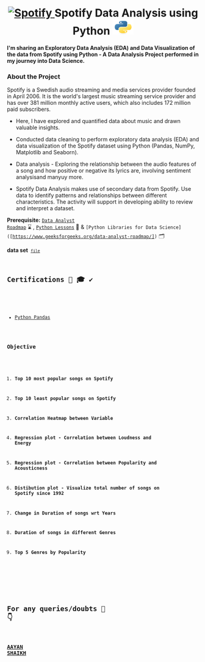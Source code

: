 <h1 align="center"> <a href="https://open.spotify.com/user/exll9wa5yql2llqyi1k5h56qm?si=YkkYuaD7SN60DMjXWo7eTQ&utm_source=copy-link" target="_blank"> <img src="https://img.icons8.com/?size=100&id=YCUDjSzJ3Qgp&format=png&color=000000" alt="Spotify" width="55" height="40"/> </a> Spotify Data Analysis using Python <a href="https://www.linkedin.com/in/aayan-shaikh-12081b282/" target="_blank"> <img src="https://raw.githubusercontent.com/devicons/devicon/master/icons/python/python-original.svg" alt="python" width="55" height="40"/> </a> </h1>

**I'm sharing an Exploratory Data Analysis (EDA) and Data Visualization of the data from Spotify using Python - A Data Analysis Project performed in my journey into Data Science.**

### About the Project

Spotify is a Swedish audio streaming and media services provider founded in April 2006. It is the world's largest music streaming service provider and has over 381 million monthly active users, which also includes 172 million paid subscribers.

- Here, l have explored and quantified data about music and drawn valuable insights.

- Conducted data cleaning to perform exploratory data analysis (EDA) and data visualization of the Spotify dataset using Python (Pandas, NumPy, Matplotlib and Seaborn).

- Data analysis - Exploring the relationship between the audio features of a song and how positive or negative its lyrics are, involving sentiment analysisand manyuy more.

- Spotify Data Analysis makes use of secondary data from Spotify. Use data to identify patterns and relationships between different characteristics. The activity will support in developing ability to review and interpret a dataset.

**Prerequisite:** <code>[Data Analyst Roadmap](https://www.geeksforgeeks.org/data-analyst-roadmap/)</code> :hourglass: , <code>[Python Lessons](https://pylessons.com/)</code> 📑 & <code>[Python Libraries for Data Science] ([https://www.geeksforgeeks.org/data-analyst-roadmap/])</code> 🗂️

**data set**<code> <code>[file](https://www.kaggle.com/datasets/tomigelo/spotify-audio-features)</code> 

 
<h2 align="left">Certifications 📜 🎓 ✔️</h2>

- [Python Pandas](https://lnkd.in/d2CxkPeY)



### Objective
 
1. **Top 10 most popular songs on Spotify**

2. **Top 10 least popular songs on Spotify**
 
3. **Correlation Heatmap between Variable**

4. **Regression plot - Correlation between Loudness and Energy**
 

5. **Regression plot - Correlation between Popularity and Acousticness**
 
6. **Distibution plot - Visualize total number of songs on Spotify since 1992**
 
7. **Change in Duration of songs wrt Years**
 
8. **Duration of songs in different Genres**
 
9. **Top 5 Genres by Popularity**


#
## For any queries/doubts 🔗 👇 

### [AAYAN SHAIKH](https://amackcode.blogspot.com/)
